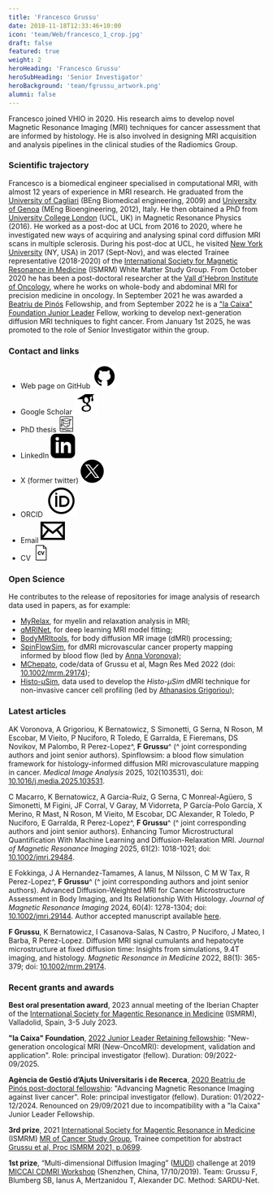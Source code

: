 ```yaml
---
title: 'Francesco Grussu'
date: 2018-11-18T12:33:46+10:00
icon: 'team/Web/francesco_1_crop.jpg'
draft: false
featured: true
weight: 2
heroHeading: 'Francesco Grussu'
heroSubHeading: 'Senior Investigator'
heroBackground: 'team/fgrussu_artwork.png'
alumni: false
---
```


Francesco joined VHIO in 2020. His research aims to develop novel Magnetic Resonance Imaging (MRI) techniques for cancer assessment that are informed by histology. He is also involved in designing MRI acquisition and analysis pipelines in the clinical studies of the Radiomics Group.
                                                     <br/>

### Scientific trajectory
Francesco is a biomedical engineer specialised in computational MRI, with almost 12 years of experience in MRI research. He graduated from the [University of Cagliari](https://www.unica.it/unica/en/homepage.page) (BEng Biomedical engineering, 2009) and [University of Genoa](https://unige.it/en) (MEng Bioengineering, 2012), Italy. He then obtained a PhD from [University College London](https://www.ucl.ac.uk/) (UCL, UK) in Magnetic Resonance Physics (2016). He worked as a post-doc at UCL from 2016 to 2020, where he investigated new ways of acquiring and analysing spinal cord diffusion MRI scans in multiple sclerosis. During his post-doc at UCL, he visited [New York University](https://med.nyu.edu/departments-institutes/radiology) (NY, USA) in 2017 (Sept-Nov), and was elected Trainee representative (2018-2020) of the [International Society for Magnetic Resonance in Medicine](https://www.ismrm.org/) (ISMRM) White Matter Study Group. From October 2020 he has been a post-doctoral researcher at the [Vall d'Hebron Institute of Oncology](https://www.vhio.net/), where he works on whole-body and abdominal MRI for precision medicine in oncology. In September 2021 he was awarded a [Beatriu de Pinós](https://agaur.gencat.cat/en/Beatriu-de-Pinos) Fellowship, and from September 2022 he is a ["la Caixa" Foundation Junior Leader](https://fundacionlacaixa.org/en/postdoctoral-fellowships-junior-leader-retaining) Fellow, working to develop next-generation diffusion MRI techniques to fight cancer. From January 1st 2025, he was promoted to the role of Senior Investigator within the group.


### Contact and links
- Web page on GitHub [![profile](/social/github.svg)](https://fragrussu.github.io)
- Google Scholar [![profile](/social/google-scholar.svg)](https://scholar.google.com/citations?user=Zj5Vt3YAAAAJ&hl=en&oi=ao)
- PhD thesis [![profile](/social/thesis-64.png)](https://discovery.ucl.ac.uk/id/eprint/1477007/7/FGrussu_PhD_final_20160320.pdf)
- LinkedIn [![profile](/social/linkedin.svg)](http://linkedin.com/in/francesco-grussu-9a289775)
- X (former twitter) [![profile](/social/x.svg)](https://twitter.com/fragrussu)
- ORCID [![profile](/social/orcid.svg)](https://orcid.org/0000-0002-0945-3909) 
- Email [![profile](/social/mail.svg)](mailto:fgrussu@vhio.net)  
- CV [![profile](/social/cv-64.png)](http://fragrussu.github.io/cvfg.pdf)


### Open Science
He contributes to the release of repositories for image analysis of research data used in papers, as for example:
* [MyRelax](https://github.com/fragrussu/MyRelax), for myelin and relaxation analysis in MRI;
* [qMRINet](https://github.com/fragrussu/qMRINet), for deep learning MRI model fitting;
* [BodyMRItools](https://github.com/fragrussu/bodymritools), for body diffusion MR image (dMRI) processing;
* [SpinFlowSim](https://github.com/radiomicsgroup/spinflowsim), for dMRI microvascular cancer property mapping informed by blood flow (led by [Anna Voronova](https://radiomics.vhio.net/team/anna));
* [MChepato](https://github.com/fragrussu/MChepato), code/data of Grussu et al, Magn Res Med 2022 (doi: [10.1002/mrm.29174](https://doi.org/10.1002/mrm.29174));
* [Histo-μSim](https://doi.org/10.5281/zenodo.14559356), data used to develop the _Histo-μSim_ dMRI technique for non-invasive cancer cell profiling (led by [Athanasios Grigoriou](https://radiomics.vhio.net/team/thanos));


### Latest articles
AK Voronova, A Grigoriou, K Bernatowicz, S Simonetti, G Serna, N Roson, M Escobar, M Vieito, P Nuciforo, R Toledo, E Garralda, E Fieremans, DS Novikov, M Palombo, R Perez-Lopez^, **F Grussu**^ (^ joint corresponding authors and joint senior authors). Spinflowsim: a blood flow simulation framework for histology-informed diffusion MRI microvasculature mapping in cancer. *Medical Image Analysis* 2025, 102(103531), doi: [10.1016/j.media.2025.103531](https://doi.org/10.1016/j.media.2025.103531).

C Macarro, K Bernatowicz, A Garcia-Ruiz, G Serna, C Monreal-Agüero, S Simonetti, M Figini, JF Corral, V Garay, M Vidorreta, P García-Polo García, X Merino, R Mast, N Roson, M Vieito, M Escobar, DC Alexander, R Toledo, P Nuciforo, E Garralda, R Perez-Lopez^, **F Grussu**^ (^ joint corresponding authors and joint senior authors). Enhancing Tumor Microstructural Quantification With Machine Learning and Diffusion-Relaxation MRI. *Journal of Magnetic Resonance Imaging* 2025, 61(2): 1018-1021; doi: [10.1002/jmri.29484](https://doi.org/10.1002/jmri.29484).

E Fokkinga, J A Hernandez-Tamames, A Ianus, M Nilsson, C M W Tax, R Perez-Lopez^, **F Grussu**^ (^ joint corresponding authors and joint senior authors). Advanced Diffusion-Weighted MRI for Cancer Microstructure Assessment in Body Imaging, and Its Relationship With Histology. *Journal of Magnetic Resonance Imaging* 2024, 60(4): 1278-1304; doi: [10.1002/jmri.29144](https://doi.org/10.1002/jmri.29144). Author accepted manuscript available [here](https://radiomicsgroup.github.io/misc/Fokkinga2023_doi_GreenOpenAccess.pdf).

**F Grussu**, K Bernatowicz, I Casanova-Salas, N Castro, P Nuciforo, J Mateo, I Barba, R Perez-Lopez. Diffusion MRI signal cumulants and hepatocyte microstructure at fixed diffusion time: Insights from simulations, 9.4T imaging, and histology. *Magnetic Resonance in Medicine* 2022, 88(1): 365-379; doi: [10.1002/mrm.29174](https://doi.org/10.1002/mrm.29174).


### Recent grants and awards
**Best oral presentation award**, 2023 annual meeting of the Iberian Chapter of the [International Society for Magentic Resonance in Medicine](https://www.ismrm.org) (ISMRM), Valladolid, Spain, 3-5 July 2023.

**"la Caixa" Foundation**, [2022 Junior Leader Retaining fellowship](https://fundacionlacaixa.org/es/becas-posdoctorado-junior-leader-retaining): "New-generation oncological MRI (New-OncoMRI): development, validation and application". Role: principal investigator (fellow). Duration: 09/2022-09/2025.

**Agència de Gestió d’Ajuts Universitaris i de Recerca**, [2020 Beatriu de Pinós post-doctoral fellowship](https://agaur.gencat.cat/en/Beatriu-de-Pinos/el-programa/index.html): "Advancing Magnetic Resonance Imaging against liver cancer". Role: principal investigator (fellow). Duration: 01/2022-12/2024. Renounced on 29/09/2021 due to incompatibility with a "la Caixa" Junior Leader Fellowship.

**3rd prize**, 2021 [International Society for Magentic Resonance in Medicine](https://www.ismrm.org) (ISMRM) [MR of Cancer Study Group](https://groups.ismrm.org/mr-of-cancer), Trainee competition for abstract [Grussu et al, Proc ISMRM 2021, p.0699](https://www.ismrm.org/21/program-files/O-65.htm).

**1st prize**, “Multi-dimensional Diffusion Imaging” ([MUDI](http://cmic.cs.ucl.ac.uk/cdmri19/challenge.html)) challenge at 2019 [MICCAI CDMRI Workshop](http://cmic.cs.ucl.ac.uk/cdmri19) (Shenzhen, China, 17/10/2019). Team: Grussu F, Blumberg SB, Ianus A, Mertzanidou T, Alexander DC. Method: SARDU-Net.
